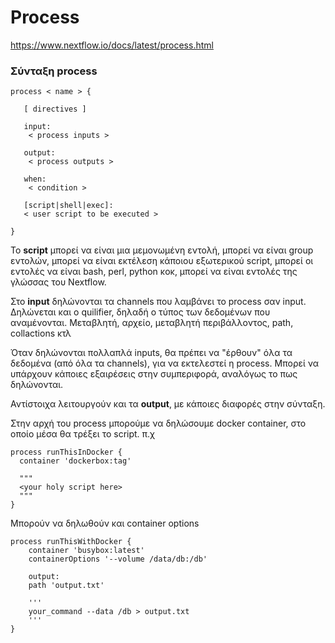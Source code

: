 # Process

https://www.nextflow.io/docs/latest/process.html

### Σύνταξη process

```
process < name > {

   [ directives ]

   input:
    < process inputs >

   output:
    < process outputs >

   when:
    < condition >

   [script|shell|exec]:
   < user script to be executed >

}
```

To **script** μπορεί να είναι μια μεμονωμένη εντολή, μπορεί να είναι group εντολών, μπορεί να είναι εκτέλεση κάποιου εξωτερικού script, μπορεί οι εντολές να είναι bash, perl, python κοκ, μπορεί να είναι εντολές της γλώσσας του Nextflow.

Στο **input** δηλώνονται τα channels που λαμβάνει το process σαν input. Δηλώνεται και ο quilifier, δηλαδή ο τύπος των δεδομένων που αναμένονται. Μεταβλητή, αρχείο, μεταβλητή περιβάλλοντος, path, collactions κτλ

Όταν δηλώνονται πολλαπλά inputs, θα πρέπει να "έρθουν" όλα τα δεδομένα (από όλα τα channels), για να εκτελεστεί η process. Μπορεί να υπάρχουν κάποιες εξαιρέσεις στην συμπεριφορά, αναλόγως το πως δηλώνονται.

Αντίστοιχα λειτουργούν και τα **output**, με κάποιες διαφορές στην σύνταξη.

Στην αρχή του process μπορούμε να δηλώσουμε docker container, στο οποίο μέσα θα τρέξει το script. π.χ

```
process runThisInDocker {
  container 'dockerbox:tag'

  """
  <your holy script here>
  """
}
```

Μπορούν να δηλωθούν και container options

```
process runThisWithDocker {
    container 'busybox:latest'
    containerOptions '--volume /data/db:/db'

    output:
    path 'output.txt'

    '''
    your_command --data /db > output.txt
    '''
}
```





